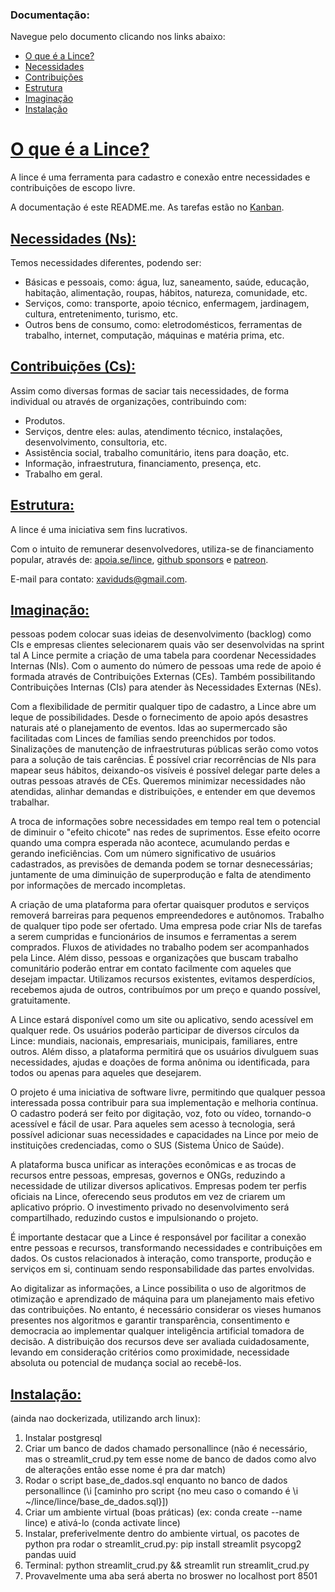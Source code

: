 ### Documentação:

Navegue pelo documento clicando nos links abaixo:

- [O que é a Lince?](#o-que-é-a-lince)
- [Necessidades](#necessidades-ns)
- [Contribuições](#contribuicoes-cs)
- [Estrutura](#estrutura)
- [Imaginação](#imaginacao)
- [Instalação](#instalacao)

# [O que é a Lince?](#documentação)

A lince é uma ferramenta para cadastro e conexão entre necessidades e contribuições de escopo livre.

A documentação é este README.me. As tarefas estão no <a href="https://github.com/users/zaviduds/projects/2">Kanban</a>.

## [Necessidades (Ns):](#documentação)
Temos necessidades diferentes, podendo ser:

- Básicas e pessoais, como: água, luz, saneamento, saúde, educação, habitação, alimentação, roupas, hábitos, natureza, comunidade, etc.
- Serviços, como: transporte, apoio técnico, enfermagem, jardinagem, cultura, entretenimento, turismo, etc.
- Outros bens de consumo, como: eletrodomésticos, ferramentas de trabalho, internet, computação, máquinas e matéria prima, etc.

## [Contribuições (Cs):](#documentação)
Assim como diversas formas de saciar tais necessidades, de forma individual ou através de organizações, contribuindo com:

 - Produtos.
 - Serviços, dentre eles: aulas, atendimento técnico, instalações, desenvolvimento, consultoria, etc.
 - Assistência social, trabalho comunitário, itens para doação, etc.
 - Informação, infraestrutura, financiamento, presença, etc.
 - Trabalho em geral.

## [Estrutura:](#documentação) 

A lince é uma iniciativa sem fins lucrativos.

Com o intuito de remunerar desenvolvedores, utiliza-se de financiamento popular, através de: [apoia.se/lince](https://www.apoia.se/lince), [github sponsors](https://github.com/sponsors/lince-social) e [patreon](https://www.patreon.com/lince_social).

E-mail para contato: [xaviduds@gmail.com](mailto:xaviduds@gmail.com).

## [Imaginação:](#documentação)  
pessoas podem colocar suas ideias de desenvolvimento (backlog) como CIs e empresas clientes selecionarem quais vão ser desenvolvidas na sprint tal
A Lince permite a criação de uma tabela para coordenar Necessidades Internas (NIs). Com o aumento do número de pessoas uma rede de apoio é formada através de Contribuições Externas (CEs). Também possibilitando Contribuições Internas (CIs) para atender às Necessidades Externas (NEs).

Com a flexibilidade de permitir qualquer tipo de cadastro, a Lince abre um leque de possibilidades. Desde o fornecimento de apoio após desastres naturais até o planejamento de eventos. Idas ao supermercado são facilitadas com Linces de famílias sendo preenchidos por todos. Sinalizações de manutenção de infraestruturas públicas serão como votos para a solução de tais carências. É possível criar recorrências de NIs para mapear seus hábitos, deixando-os visíveis é possível delegar parte deles a outras pessoas através de CEs. Queremos minimizar necessidades não atendidas, alinhar demandas e distribuições, e entender em que devemos trabalhar.

A troca de informações sobre necessidades em tempo real tem o potencial de diminuir o "efeito chicote" nas redes de suprimentos. Esse efeito ocorre quando uma compra esperada não acontece, acumulando perdas e gerando ineficiências. Com um número significativo de usuários cadastrados, as previsões de demanda podem se tornar desnecessárias; juntamente de uma diminuição de superprodução e falta de atendimento por informações de mercado incompletas.

A criação de uma plataforma para ofertar quaisquer produtos e serviços removerá barreiras para pequenos empreendedores e autônomos. Trabalho de qualquer tipo pode ser ofertado. Uma empresa pode criar NIs de tarefas a serem cumpridas e funcionários de insumos e ferramentas a serem comprados. Fluxos de atividades no trabalho podem ser acompanhados pela Lince. Além disso, pessoas e organizações que buscam trabalho comunitário poderão entrar em contato facilmente com aqueles que desejam impactar. Utilizamos recursos existentes, evitamos desperdícios, recebemos ajuda de outros, contribuímos por um preço e quando possível, gratuitamente.

A Lince estará disponível como um site ou aplicativo, sendo acessível em qualquer rede. Os usuários poderão participar de diversos círculos da Lince: mundiais, nacionais, empresariais, municipais, familiares, entre outros. Além disso, a plataforma permitirá que os usuários divulguem suas necessidades, ajudas e doações de forma anônima ou identificada, para todos ou apenas para aqueles que desejarem.

O projeto é uma iniciativa de software livre, permitindo que qualquer pessoa interessada possa contribuir para sua implementação e melhoria contínua. O cadastro poderá ser feito por digitação, voz, foto ou vídeo, tornando-o acessível e fácil de usar. Para aqueles sem acesso à tecnologia, será possível adicionar suas necessidades e capacidades na Lince por meio de instituições credenciadas, como o SUS (Sistema Único de Saúde).

A plataforma busca unificar as interações econômicas e as trocas de recursos entre pessoas, empresas, governos e ONGs, reduzindo a necessidade de utilizar diversos aplicativos. Empresas podem ter perfis oficiais na Lince, oferecendo seus produtos em vez de criarem um aplicativo próprio. O investimento privado no desenvolvimento será compartilhado, reduzindo custos e impulsionando o projeto.

É importante destacar que a Lince é responsável por facilitar a conexão entre pessoas e recursos, transformando necessidades e contribuições em dados. Os custos relacionados à interação, como transporte, produção e serviços em si, continuam sendo responsabilidade das partes envolvidas.

Ao digitalizar as informações, a Lince possibilita o uso de algoritmos de otimização e aprendizado de máquina para um planejamento mais efetivo das contribuições. No entanto, é necessário considerar os vieses humanos presentes nos algoritmos e garantir transparência, consentimento e democracia ao implementar qualquer inteligência artificial tomadora de decisão. A distribuição dos recursos deve ser avaliada cuidadosamente, levando em consideração critérios como proximidade, necessidade absoluta ou potencial de mudança social ao recebê-los.

## [Instalação:](#documentação) 
(ainda nao dockerizada, utilizando arch linux):
1. Instalar postgresql
2. Criar um banco de dados chamado personallince (não é necessário, mas o streamlit_crud.py tem esse nome de banco de dados como alvo de alterações então esse nome é pra dar match)
3. Rodar o script base_de_dados.sql enquanto no banco de dados personallince (\i [caminho pro script {no meu caso o comando é \i ~/lince/lince/base_de_dados.sql}])
4. Criar um ambiente virtual (boas práticas) (ex: conda create --name lince) e ativá-lo (conda activate lince)
5. Instalar, preferivelmente dentro do ambiente virtual, os pacotes de python pra rodar o streamlit_crud.py: pip install streamlit psycopg2 pandas uuid
6. Terminal: python streamlit_crud.py && streamlit run streamlit_crud.py
7. Provavelmente uma aba será aberta no broswer no localhost port 8501

